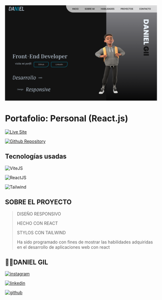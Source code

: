 ![Imagen del proyecto](/src/assets/images/6cdf926e-c1c4-42f6-9da0-25dd2732e27d.png)

# Portafolio: Personal (React.js)

[![Live Site](https://img.shields.io/static/v1?label=&message=Live%20Site&color=6cccb4&style=for-the-badge)](https://portafolio-personal-blond.vercel.app/#home)

[![Github Repository](https://img.shields.io/static/v1?label=&message=Github%20Repository&color=000000&style=for-the-badge&logo=github&logoColor=white)]([##link](https://github.com/Hidan21/portafolio-personal))

## Tecnologías usadas

![ViteJS](https://img.shields.io/static/v1?label=&message=ViteJS&color=purple&logo=vite&logoColor=white&style=for-the-badge)

![ReactJS](https://img.shields.io/static/v1?label=&message=reactjs&color=17A1E6&logo=react&logoColor=white&style=for-the-badge)

![Tailwind](https://img.shields.io/static/v1?label=&message=TAILWIND&CSS&color=blueviolet)

## SOBRE EL PROYECTO

> DISEÑO RESPONSIVO
>
> HECHO CON REACT
>
> STYLOS CON TAILWIND
> 
> Ha sido programado con fines de mostrar las habilidades adquiridas en el desarrollo de aplicaciones web con react

## 👨🏻‍DANIEL GIL


[![instagram](https://img.shields.io/static/v1?label=&message=instagram&color=5B51D8&logo=instagram&logoColor=white&style=for-the-badge)](https://instagram.com/eduardofierro.pro)

[![linkedin](https://img.shields.io/static/v1?label=&message=linkedin&color=0e76a8&logo=linkedin&logoColor=white&style=for-the-badge)](https://www.linkedin.com/in/eduardofierropro)

[![github](https://img.shields.io/static/v1?label=&message=github&color=171515&logo=github&logoColor=white&style=for-the-badge)](https://github.com/eduardofierropro)
